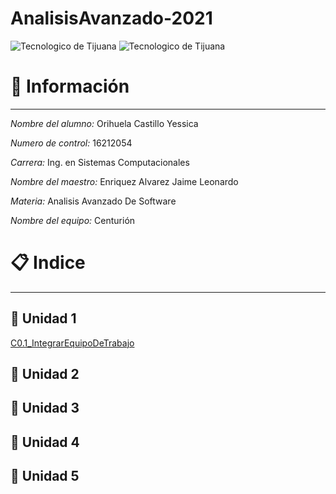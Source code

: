 # AnalisisAvanzado-2021
![Tecnologico de Tijuana](https://upload.wikimedia.org/wikipedia/commons/2/2e/ITT.jpg)
![Tecnologico de Tijuana](https://www.google.com/url?sa=i&url=http%3A%2F%2Fedistancia.morelia.tecnm.mx%2Fmoodle%2Fmod%2Ffolder%2Fview.php%3Fid%3D2025&psig=AOvVaw1Mrdp7FiGMinXY6-iTq9Sh&ust=1614211841299000&source=images&cd=vfe&ved=0CAIQjRxqFwoTCICgt_Cdge8CFQAAAAAdAAAAABAD)

# :pencil: Información 
---
 *Nombre del alumno:*  Orihuela Castillo Yessica

 *Numero de control:*  16212054

 *Carrera:*  Ing. en Sistemas Computacionales

 *Nombre del maestro:*  Enriquez Alvarez Jaime Leonardo 

*Materia:*  Analisis Avanzado De Software

*Nombre del equipo:* Centurión 

# :clipboard: Indice 
---
## :page_facing_up: Unidad 1 
[C0.1_IntegrarEquipoDeTrabajo](https://docs.google.com/document/d/1MnBzWIb03Xx1ObUHhBGXW-1zaSSherMXrVJu18MeYIM/edit?usp=sharing)
    
## :page_facing_up: Unidad 2 

## :page_facing_up: Unidad 3 

## :page_facing_up: Unidad 4 

## :page_facing_up: Unidad 5 
